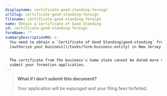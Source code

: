 ```yaml
---
displayname: certificate-good-standing-foreign
urlSlug: certificate-good-standing-foreign
filename: certificate-good-standing-foreign
name: Obtain a Certificate of Good Standing
id: certificate-good-standing-foreign
formName: ""
summaryDescriptionMd: >-
  You need to obtain a `Certificate of Good Standing|good-standing` from your state of incorporation to
  [authorize your business](/tasks/form-business-entity) in New Jersey.


  The certificate from the business's home state cannot be dated more than 30 days before the date you plan to
  submit your formation application.
---
```


> **What if I don’t submit this document?**
>
> Your application will be expunged and your filing fees forfeited.
